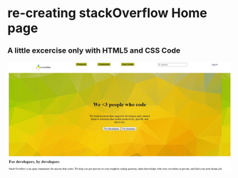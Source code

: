 # re-creating stackOverflow Home page

### A little excercise only with HTML5 and CSS Code

![background image](prankters-thumbnail.jpg)
